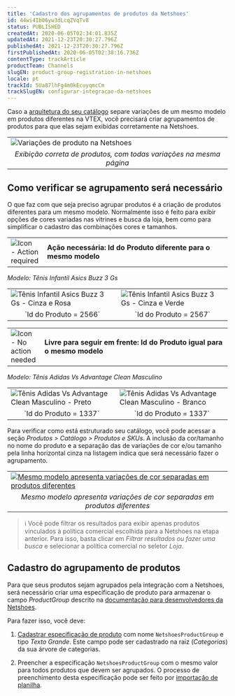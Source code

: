 ```yaml
---
title: 'Cadastro dos agrupamentos de produtos da Netshoes'
id: 44wi4Ib06yw3dLcqZVqTv8
status: PUBLISHED
createdAt: 2020-06-05T02:34:01.835Z
updatedAt: 2021-12-23T20:30:27.796Z
publishedAt: 2021-12-23T20:30:27.796Z
firstPublishedAt: 2020-06-05T02:38:16.736Z
contentType: trackArticle
productTeam: Channels
slugEN: product-group-registration-in-netshoes
locale: pt
trackId: 5Ua87lhFg4m0kEcuyqmcCm
trackSlugEN: configurar-integracao-da-netshoes
---
```


Caso a [arquitetura do seu catálogo](https://help.vtex.com/pt/tracks/catalogo-101--5AF0XfnjfWeopIFBgs3LIQ/7kz4uWVq6NoaOdUpiJv4PR) separe variações de um mesmo modelo em produtos diferentes na VTEX, você precisará criar agrupamentos de produtos para que elas sejam exibidas corretamente na Netshoes.

<table width="100%">
  <tr>
   <td>
    <img src="https://images.ctfassets.net/alneenqid6w5/3z63XIelT1rFWgyx336yWV/118d83ee093fae1e58a86fbf45c7292c/image6.png" style="display: block; margin-left: auto; margin-right: auto;" alt="Variações de produto na Netshoes" title="Variações de produto na Netshoes">
   </td>
  </tr>
  <tr>
   <td style="text-align: center;">
     <em>
       Exibição correta de produtos, com todas variações na mesma página
     </em>
   </td>
  </tr>
</table>

## Como verificar se agrupamento será necessário

O que faz com que seja preciso agrupar produtos é a criação de produtos diferentes para um mesmo modelo. Normalmente isso é feito para exibir opções de cores variadas nas vitrines e busca da loja, bem como para simplificar o cadastro das combinações cores e tamanhos.

<table width="100%">
  <tr>
   <td width="24px">
    <img src="https://images.ctfassets.net/alneenqid6w5/5CFfntd5BUumDCmdeGxwMo/0c838aa06775580b4e1ed0acf892ff52/image2.png" alt="Icon - Action required" title="Icon - Action required"/>
   </td>
   <td style="padding-left: 12px;">
     <strong>
       Ação necessária: Id do Produto diferente para o mesmo modelo
     </strong>
   </td>
  </tr>
</table>

*Modelo: Tênis Infantil Asics Buzz 3 Gs*

<table width="100%">
  <tr>
   <td width="50%">
     <img src="https://images.ctfassets.net/alneenqid6w5/3ILf3V4cYT8yxlANjrR5lC/5db464128b49304b544334c60187866d/image4.png" alt="Tênis Infantil Asics Buzz 3 Gs - Cinza e Rosa" title="Tênis Infantil Asics Buzz 3 Gs - Cinza e Rosa" style="display: block; margin-left: auto; margin-right: auto;">
   </td>
   <td width="50%">
     <img src="https://images.ctfassets.net/alneenqid6w5/3Z4Bu3DFAGP2s2L8Ib5BkD/b759e3fdfba59130a493a324dd5b87ed/image8.png" alt="Tênis Infantil Asics Buzz 3 Gs - Cinza e Verde" title="Tênis Infantil Asics Buzz 3 Gs - Cinza e Verde" style="display: block; margin-left: auto; margin-right: auto;">
   </td>
  </tr>
  <tr>
   <td style="text-align: center;">
     `Id do Produto = 2566`
   </td>
   <td style="text-align: center;">
     `Id do Produto = 2567`
   </td>
  </tr>
</table>



<table width="100%">
  <tr>
   <td width="24px">
    <img src="https://images.ctfassets.net/alneenqid6w5/7LUDORO5lzJLTAOnP6pHi9/162b4e9a129442d9d5df7713ee549725/image10.png" alt="Icon - No action needed" title="Icon - No action needed"/>
   </td>
   <td style="padding-left: 12px;">
     <strong>
       Livre para seguir em frente: Id do Produto igual para o mesmo modelo
     </strong>
   </td>
  </tr>
</table>

*Modelo: Tênis Adidas Vs Advantage Clean Masculino*

<table width="100%">
  <tr>
   <td>
     <img src="https://images.ctfassets.net/alneenqid6w5/33OYoWuZlolHt1pM9TrIcd/8f6f93b1dcccc7227414ef9dbb84c67e/image7.png" alt="Tênis Adidas Vs Advantage Clean Masculino - Preto" title="Tênis Adidas Vs Advantage Clean Masculino - Preto" style="display: block; margin-left: auto; margin-right: auto;">
   </td>
   <td>
     <img src="https://images.ctfassets.net/alneenqid6w5/6dDXm1LodPmv1ErSK5trEl/086f885406fa52ceab0387eed7a6701f/image5.png" alt="Tênis Adidas Vs Advantage Clean Masculino - Branco" title="Tênis Adidas Vs Advantage Clean Masculino - Branco" style="display: block; margin-left: auto; margin-right: auto;">
   </td>
  </tr>
  <tr>
   <td style="text-align: center;">
     `Id do Produto = 1337`
   </td>
   <td style="text-align: center;">
     `Id do Produto = 1337`
   </td>
  </tr>
</table>



Para verificar como está estruturado seu catálogo, você pode acessar a seção _Produtos > Catálogo > Produtos e SKUs_. A inclusão da cor/tamanho no nome do produto e a separação das de variações de cor e/ou tamanho pela linha horizontal cinza na listagem indica que será necessário fazer o agrupamento.

<table width="100%">
  <tr>
   <td>
    <a href="https://images.ctfassets.net/alneenqid6w5/2m665obeMjCkD6eGbOC5nm/9046ad832d38159fc576c33187778ec3/image9.png" target="_blank">
      <img src="https://images.ctfassets.net/alneenqid6w5/2m665obeMjCkD6eGbOC5nm/9046ad832d38159fc576c33187778ec3/image9.png" style="display: block; margin-left: auto; margin-right: auto;" alt="Mesmo modelo apresenta variações de cor separadas em produtos diferentes" title="Mesmo modelo apresenta variações de cor separadas em produtos diferentes">
     </a>
   </td>
  </tr>
  <tr>
   <td style="text-align: center;">
     <em>
       Mesmo modelo apresenta variações de cor separadas em produtos diferentes
     </em>
   </td>
  </tr>
</table>



> ℹ️ Você pode filtrar os resultados para exibir apenas produtos vinculados à política comercial escolhida para a Netshoes na etapa anterior. Para isso, basta clicar em *Filtrar resultados ou fazer uma busca* e selecionar a política comercial no seletor *Loja*.

## Cadastro do agrupamento de produtos

Para que seus produtos sejam agrupados pela integração com a Netshoes, será necessário criar uma especificação de produto para armazenar o campo *ProductGroup* descrito na [documentação para desenvolvedores da Netshoes](https://developers.netshoes.com.br/api-portal/producao#section4). 

Para fazer isso, você deve:

1. [Cadastrar especificação de produto](https://help.vtex.com/pt/tracks/catalogo-101--5AF0XfnjfWeopIFBgs3LIQ/4fcdmJzQ6QYA9zWf3bLWin) com nome `NetshoesProductGroup` e tipo _Texto Grande_. Este campo pode ser cadastrado na raiz (*Categorias*) da sua árvore de categorias. 

2. Preencher a especificação `NetshoesProductGroup` com o mesmo valor para todos produtos que devem ser agrupados. O processo de preenchimento desta especificação pode ser feito por [importação de planilha](https://help.vtex.com/pt/tracks/catalogo-101--5AF0XfnjfWeopIFBgs3LIQ/4fcdmJzQ6QYA9zWf3bLWin#planilha).
